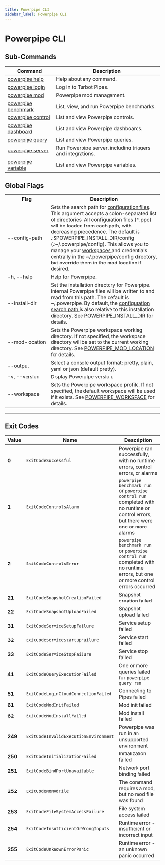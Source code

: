```yaml
---
title: Powerpipe CLI
sidebar_label: Powerpipe CLI
---
```


# Powerpipe CLI

## Sub-Commands

| Command | Description
|-|-
| [powerpipe help](reference/cli/help)      | Help about any command.
| [powerpipe login](reference/cli/login)    | Log in to Turbot Pipes.
| [powerpipe mod](reference/cli/mod)        | Powerpipe mod management.
| [powerpipe benchmark](reference/cli/benchmark) | List, view, and run Powerpipe benchmarks.
| [powerpipe control](reference/cli/control)| List and view Powerpipe controls.
| [powerpipe dashboard](reference/cli/dashboard) | List and view Powerpipe dashboards.
| [powerpipe query](reference/cli/query)    | List and view Powerpipe queries.
| [powerpipe server](reference/cli/server)  | Run Powerpipe server, including triggers and integrations.
| [powerpipe variable](reference/cli/variable)| List and view Powerpipe variables.


## Global Flags

<table>
  <tr> 
    <th> Flag </th> 
    <th> Description </th> 
  </tr>

  <tr> 
    <td nowrap="true"> <inlineCode>--config-path</inlineCode> </td> 
    <td>  
    Sets the search path for <a href = "/docs/reference/config-files">configuration files</a>. This argument accepts a colon-separated list of directories.  All configuration files (<inlineCode>*.ppc</inlineCode>) will be loaded from each path, with decreasing precedence.  The default is <inlineCode>.:$POWERPIPE_INSTALL_DIR/config</inlineCode> (<inlineCode>.:~/.powerpipe/config</inlineCode>).  This allows you to manage your <a href="/docs/reference/config-files/workspace"> workspaces </a> and credentials centrally in the <inlineCode>~/.powerpipe/config</inlineCode> directory, but override them in the mod location if desired.
    </td> 
  </tr>   

  <tr> 
    <td nowrap="true"> <inlineCode>-h</inlineCode>, <inlineCode>--help</inlineCode> </td> 
    <td>  Help for Powerpipe. </td> 
  </tr>

  <tr> 
    <td nowrap="true"> <inlineCode>--install-dir</inlineCode>  </td> 
    <td> Set the installation directory for Powerpipe. Internal Powerpipe files will be written to and read from this path. The default is <inlineCode>~/.powerpipe</inlineCode>. By default, the <a href="/docs/run#configuration-files">configuration search path </a> is also relative to this installation directory.  See <a href="/docs/reference/env-vars/powerpipe_install_dir">POWERPIPE_INSTALL_DIR</a> for details.
    </td>
  </tr>

  <tr> 
    <td nowrap="true"> <inlineCode>--mod-location</inlineCode>  </td> 
    <td> Sets the Powerpipe workspace working directory.  If not specified, the workspace directory will be set to the current working directory.  See <a href="/docs/reference/env-vars/powerpipe_mod_location">POWERPIPE_MOD_LOCATION</a> for details. </td>
  </tr>

   <tr> 
    <td nowrap="true">  <inlineCode>--output</inlineCode> </td> 
    <td>  Select a console output format: <inlineCode>pretty</inlineCode>, <inlineCode>plain</inlineCode>, <inlineCode>yaml</inlineCode> or <inlineCode>json</inlineCode> (default <inlineCode>pretty</inlineCode>). </td>
  </tr>

  <tr> 
    <td nowrap="true"> <inlineCode>-v</inlineCode>, <inlineCode>--version</inlineCode>  </td> 
    <td>  Display Powerpipe version. </td> 
  </tr>

  <tr> 
    <td nowrap="true"> <inlineCode>--workspace	</inlineCode>  </td> 
    <td>  Sets the Powerpipe workspace profile. If not specified, the default workspace will be used if it exists. See <a href="/docs/reference/env-vars/powerpipe_workspace">POWERPIPE_WORKSPACE</a> for details. </td> 
  </tr>

</table>



<!--


  <tr> 
    <td nowrap="true"> <inlineCode>--database</inlineCode>  </td> 
    <td>  Sets the database that Powerpipe will connect to. This can be <inlineCode>local</inlineCode> (the default) or a remote Powerpipe Cloud database.  See <a href="/docs/reference/env-vars/powerpipe_database">POWERPIPE_DATABASE</a> for details. </td>
  </tr>

-->


---

## Exit Codes

|  Value  |   Name                                | Description
|---------|---------------------------------------|----------------------------------------
|   **0** | `ExitCodeSuccessful`                  | Powerpipe ran successfully, with no runtime errors, control errors, or alarms
|   **1** | `ExitCodeControlsAlarm`               | `powerpipe benchmark run` or `powerpipe control run` completed with no runtime or control errors, but there were one or more alarms
|   **2** | `ExitCodeControlsError`               | `powerpipe benchmark run` or `powerpipe control run` completed with no runtime errors,  but one or more control errors occurred
|  **21** | `ExitCodeSnapshotCreationFailed`      | Snapshot creation failed
|  **22** | `ExitCodeSnapshotUploadFailed`        | Snapshot upload failed
|  **31** | `ExitCodeServiceSetupFailure`         | Service setup failed
|  **32** | `ExitCodeServiceStartupFailure`       | Service start failed
|  **33** | `ExitCodeServiceStopFailure`          | Service stop failed
|  **41** | `ExitCodeQueryExecutionFailed`        | One or more queries failed for `powerpipe query run` 
|  **51** | `ExitCodeLoginCloudConnectionFailed`  | Connecting to Pipes failed
|  **61** | `ExitCodeModInitFailed`               | Mod init failed
|  **62** | `ExitCodeModInstallFailed`            | Mod install failed
| **249** | `ExitCodeInvalidExecutionEnvironment` | Powerpipe was run in an unsupported environment
| **250** | `ExitCodeInitializationFailed`        | Initialization failed
| **251** | `ExitCodeBindPortUnavailable`         | Network port binding failed
| **252** | `ExitCodeNoModFile`                   | The command requires a mod, but no mod file was found
| **253** | `ExitCodeFileSystemAccessFailure`     | File system access failed
| **254** | `ExitCodeInsufficientOrWrongInputs`   | Runtime error - insufficient or incorrect input
| **255** | `ExitCodeUnknownErrorPanic`           | Runtime error - an unknown panic occurred
